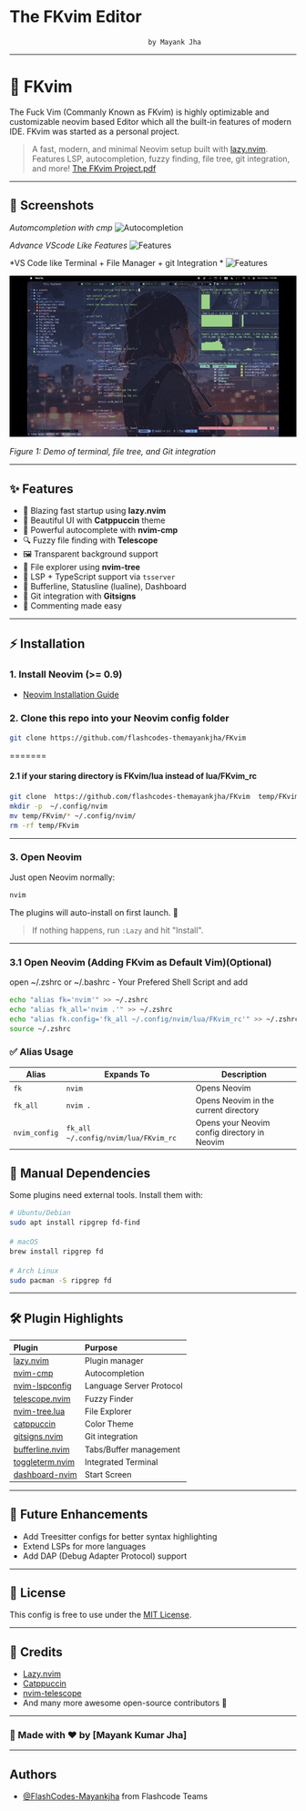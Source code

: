 
#        The FKvim Editor 
                                      by Mayank Jha

---

# 🌟 FKvim 
The Fuck Vim (Commanly Known as FKvim) is highly optimizable and customizable neovim based Editor which all the built-in features of modern IDE. FKvim was started as a personal project. 

> A fast, modern, and minimal Neovim setup built with [lazy.nvim](https://github.com/folke/lazy.nvim).  
> Features LSP, autocompletion, fuzzy finding, file tree, git integration, and more!
[The FKvim Project.pdf](https://github.com/flashcodes-themayankjha/FKvim/files/11995661/The.FKvim.Project.pdf)
---

## 📸 Screenshots
*Automcompletion with cmp*
![Autocompletion](lua/FKvim_rc/assets/auto.png)

*Advance VScode Like Features*
![Features](lua/FKvim_rc/assets/breadcrumbs.png)

*VS Code like Terminal + File Manager + git Integration *
![Features](lua/FKvim_rc/assets/terminal%20+%20%20ntree%20+%20git.png)

![Demo](lua/FKvim_rc/assets/Fkvimauto.gif)

*Figure 1: Demo of terminal, file tree, and Git integration*

---

## ✨ Features

- 🚀 Blazing fast startup using **lazy.nvim**
- 🎨 Beautiful UI with **Catppuccin** theme
- 🧠 Powerful autocomplete with **nvim-cmp**
- 🔍 Fuzzy file finding with **Telescope**
- 🖼 Transparent background support
- 📂 File explorer using **nvim-tree**
- 🧩 LSP + TypeScript support via `tsserver`
- 📑 Bufferline, Statusline (lualine), Dashboard
- 🐙 Git integration with **Gitsigns**
- 💬 Commenting made easy

---

## ⚡ Installation

### 1. Install Neovim (>= 0.9)

- [Neovim Installation Guide](https://github.com/neovim/neovim/wiki/Installing-Neovim)
### 2. Clone this repo into your Neovim config folder

```bash
git clone https://github.com/flashcodes-themayankjha/FKvim
```


=======
####  2.1  if your staring directory is  FKvim/lua instead of lua/FKvim_rc  


```bash
git clone  https://github.com/flashcodes-themayankjha/FKvim  temp/FKvim
mkdir -p  ~/.config/nvim
mv temp/FKvim/* ~/.config/nvim/
rm -rf temp/FKvim
```

---

### 3. Open Neovim

Just open Neovim normally:

```bash
nvim
```

The plugins will auto-install on first launch. 🚀

> If nothing happens, run `:Lazy` and hit "Install".

---
### 3.1 Open Neovim (Adding FKvim as Default Vim)(Optional)
open ~/.zshrc or ~/.bashrc - Your Prefered Shell Script 
and add 

```bash
echo "alias fk='nvim'" >> ~/.zshrc
echo "alias fk_all='nvim .'" >> ~/.zshrc
echo "alias fk.config='fk_all ~/.config/nvim/lua/FKvim_rc'" >> ~/.zshrc
source ~/.zshrc
```
### ✅ Alias Usage

| Alias         | Expands To                                      | Description                                      |
|---------------|--------------------------------------------------|--------------------------------------------------|
| `fk`          | `nvim`                                           | Opens Neovim                                     |
| `fk_all`      | `nvim .`                                         | Opens Neovim in the current directory            |
| `nvim_config` | `fk_all ~/.config/nvim/lua/FKvim_rc`             | Opens your Neovim config directory in Neovim     |


## 🔧 Manual Dependencies

Some plugins need external tools. Install them with:

```bash
# Ubuntu/Debian
sudo apt install ripgrep fd-find

# macOS
brew install ripgrep fd

# Arch Linux
sudo pacman -S ripgrep fd
```

---

## 🛠 Plugin Highlights

| Plugin | Purpose |
|:------|:--------|
| [lazy.nvim](https://github.com/folke/lazy.nvim) | Plugin manager |
| [nvim-cmp](https://github.com/hrsh7th/nvim-cmp) | Autocompletion |
| [nvim-lspconfig](https://github.com/neovim/nvim-lspconfig) | Language Server Protocol |
| [telescope.nvim](https://github.com/nvim-telescope/telescope.nvim) | Fuzzy Finder |
| [nvim-tree.lua](https://github.com/nvim-tree/nvim-tree.lua) | File Explorer |
| [catppuccin](https://github.com/catppuccin/nvim) | Color Theme |
| [gitsigns.nvim](https://github.com/lewis6991/gitsigns.nvim) | Git integration |
| [bufferline.nvim](https://github.com/akinsho/bufferline.nvim) | Tabs/Buffer management |
| [toggleterm.nvim](https://github.com/akinsho/toggleterm.nvim) | Integrated Terminal |
| [dashboard-nvim](https://github.com/glepnir/dashboard-nvim) | Start Screen |


---

## 🧠 Future Enhancements

- Add Treesitter configs for better syntax highlighting
- Extend LSPs for more languages
- Add DAP (Debug Adapter Protocol) support

---

## 📜 License

This config is free to use under the [MIT License](LICENSE).

---

## 🙌 Credits

- [Lazy.nvim](https://github.com/folke/lazy.nvim)
- [Catppuccin](https://github.com/catppuccin/nvim)
- [nvim-telescope](https://github.com/nvim-telescope/telescope.nvim)
- And many more awesome open-source contributors 💖

---

### 🚀 Made with ❤️ by [Mayank Kumar Jha]
---


## Authors

- [@FlashCodes-Mayankjha](https://github.com/flashcodes-themayankjha) from Flashcode Teams 

